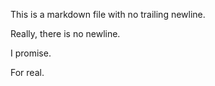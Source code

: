 This is a markdown file with no trailing newline.

Really, there is no newline.

I promise.

For real.